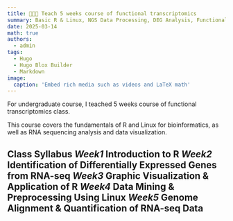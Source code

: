 ```yaml
---
title: 👩🏼‍🏫 Teach 5 weeks course of functional transcriptomics
summary: Basic R & Linux, NGS Data Processing, DEG Analysis, Functional Annotation and Data Visualization.
date: 2025-03-14
math: true
authors:
  - admin
tags:
  - Hugo
  - Hugo Blox Builder
  - Markdown
image:
  caption: 'Embed rich media such as videos and LaTeX math'
---
```


For undergraduate course, I teached 5 weeks course of functional transcriptomics class.

This course covers the fundamentals of R and Linux for bioinformatics, as well as RNA sequencing analysis and data visualization.

**Class Syllabus**
*Week1* Introduction to R
*Week2* Identification of Differentially Expressed Genes from RNA-seq
*Week3* Graphic Visualization & Application of R
*Week4* Data Mining & Preprocessing Using Linux
*Week5* Genome Alignment & Quantification of RNA-seq Data
---